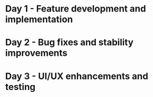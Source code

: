 # Day 1 - Feature development and implementation
# Day 2 - Bug fixes and stability improvements
# Day 3 - UI/UX enhancements and testing
